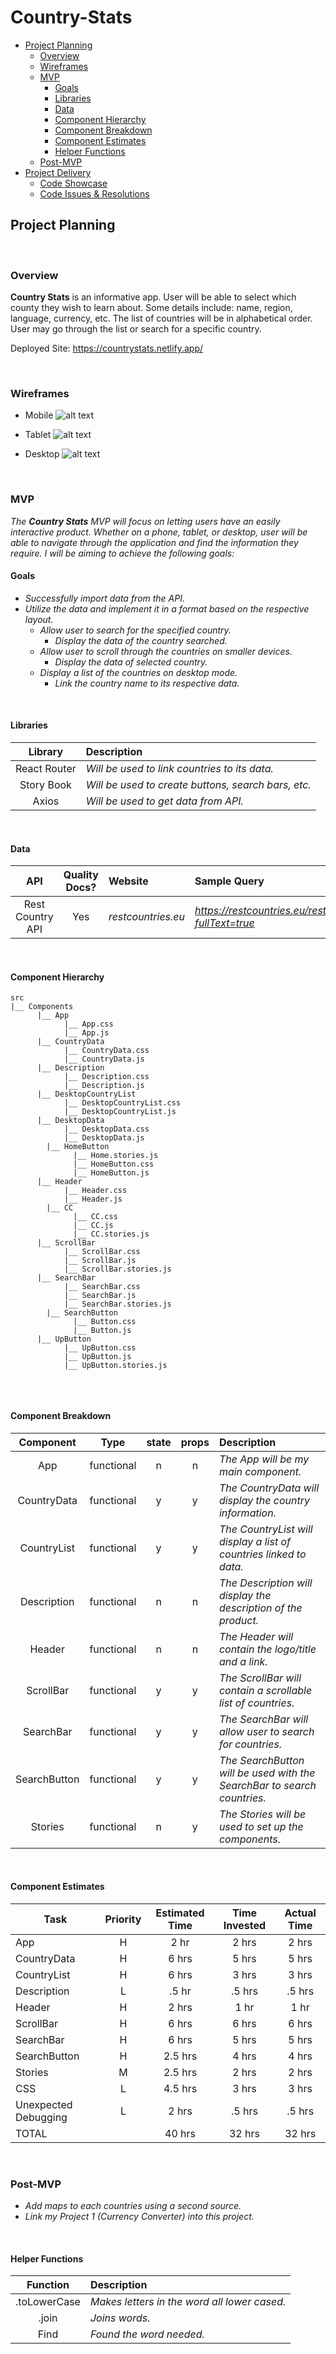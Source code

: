 # Country-Stats

- [Project Planning](#Project-Planning)
  - [Overview](#Overview)
  - [Wireframes](#Wireframes)
  - [MVP](#MVP)
    - [Goals](#Goals)
    - [Libraries](#Libraries)
    - [Data](#Data)
    - [Component Hierarchy](#Component-Hierarchy)
    - [Component Breakdown](#Component-Breakdown)
    - [Component Estimates](#Component-Estimates)
    - [Helper Functions](#Helper-Functions)
  - [Post-MVP](#Post-MVP)
- [Project Delivery](#Project-Delivery)
  - [Code Showcase](#Code-Showcase)
  - [Code Issues & Resolutions](#Code-Issues--Resolutions)

## Project Planning

<br>

### Overview

**Country Stats** is an informative app. User will be able to select which county they wish to learn about. Some details include: name, region, language, currency, etc. The list of countries will be in alphabetical order. User may go through the list or search for a specific country.

Deployed Site: https://countrystats.netlify.app/

<br>

### Wireframes

- Mobile
  ![alt text](src/Assets/Wireframes/Mobile.png)

- Tablet
  ![alt text](src/Assets/Wireframes/Tablet.png)

- Desktop
  ![alt text](src/Assets/Wireframes/Desktop.png)

<br>

### MVP

_The **Country Stats** MVP will focus on letting users have an easily interactive product. Whether on a phone, tablet, or desktop, user will be able to navigate through the application and find the information they require. I will be aiming to achieve the following goals:_

#### Goals

- _Successfully import data from the API._
- _Utilize the data and implement it in a format based on the respective layout._
  - _Allow user to search for the specified country._
    - _Display the data of the country searched._
  - _Allow user to scroll through the countries on smaller devices._
    - _Display the data of selected country._
  - _Display a list of the countries on desktop mode._
    - _Link the country name to its respective data._

<br>

#### Libraries

|   Library    | Description                                         |
| :----------: | :-------------------------------------------------- |
| React Router | _Will be used to link countries to its data._       |
|  Story Book  | _Will be used to create buttons, search bars, etc._ |
|    Axios     | _Will be used to get data from API._                |

<br>

#### Data

|       API        | Quality Docs? | Website            | Sample Query                                              |
| :--------------: | :-----------: | :----------------- | :-------------------------------------------------------- |
| Rest Country API |      Yes      | _restcountries.eu_ | _https://restcountries.eu/rest/v2/name/usa?fullText=true_ |

<br>

#### Component Hierarchy

```
src
|__ Components
      |__ App
            |__ App.css
            |__ App.js
      |__ CountryData
            |__ CountryData.css
            |__ CountryData.js
      |__ Description
            |__ Description.css
            |__ Description.js
      |__ DesktopCountryList
            |__ DesktopCountryList.css
            |__ DesktopCountryList.js
      |__ DesktopData
            |__ DesktopData.css
            |__ DesktopData.js
        |__ HomeButton
              |__ Home.stories.js
              |__ HomeButton.css
              |__ HomeButton.js
      |__ Header
            |__ Header.css
            |__ Header.js
        |__ CC
              |__ CC.css
              |__ CC.js
              |__ CC.stories.js
      |__ ScrollBar
            |__ ScrollBar.css
            |__ ScrollBar.js
            |__ ScrollBar.stories.js
      |__ SearchBar
            |__ SearchBar.css
            |__ SearchBar.js
            |__ SearchBar.stories.js
        |__ SearchButton
              |__ Button.css
              |__ Button.js
      |__ UpButton
            |__ UpButton.css
            |__ UpButton.js
            |__ UpButton.stories.js


```

<br>

#### Component Breakdown

|  Component   |    Type    | state | props | Description                                                             |
| :----------: | :--------: | :---: | :---: | :---------------------------------------------------------------------- |
|     App      | functional |   n   |   n   | _The App will be my main component._                                    |
| CountryData  | functional |   y   |   y   | _The CountryData will display the country information._                 |
| CountryList  | functional |   y   |   y   | _The CountryList will display a list of countries linked to data._      |
| Description  | functional |   n   |   n   | _The Description will display the description of the product._          |
|    Header    | functional |   n   |   n   | _The Header will contain the logo/title and a link._                    |
|  ScrollBar   | functional |   y   |   y   | _The ScrollBar will contain a scrollable list of countries._            |
|  SearchBar   | functional |   y   |   y   | _The SearchBar will allow user to search for countries._                |
| SearchButton | functional |   y   |   y   | _The SearchButton will be used with the SearchBar to search countries._ |
|   Stories    | functional |   n   |   y   | _The Stories will be used to set up the components._                    |

<br>

#### Component Estimates

| Task                 | Priority | Estimated Time | Time Invested | Actual Time |
| -------------------- | :------: | :------------: | :-----------: | :---------: |
| App                  |    H     |      2 hr      |     2 hrs     |    2 hrs    |
| CountryData          |    H     |     6 hrs      |     5 hrs     |    5 hrs    |
| CountryList          |    H     |     6 hrs      |     3 hrs     |    3 hrs    |
| Description          |    L     |     .5 hr      |    .5 hrs     |   .5 hrs    |
| Header               |    H     |     2 hrs      |     1 hr      |    1 hr     |
| ScrollBar            |    H     |     6 hrs      |     6 hrs     |    6 hrs    |
| SearchBar            |    H     |     6 hrs      |     5 hrs     |    5 hrs    |
| SearchButton         |    H     |    2.5 hrs     |     4 hrs     |    4 hrs    |
| Stories              |    M     |    2.5 hrs     |     2 hrs     |    2 hrs    |
| CSS                  |    L     |    4.5 hrs     |     3 hrs     |    3 hrs    |
| Unexpected Debugging |    L     |     2 hrs      |    .5 hrs     |   .5 hrs    |
| TOTAL                |          |     40 hrs     |    32 hrs     |   32 hrs    |

<br>

### Post-MVP

- _Add maps to each countries using a second source._
- _Link my Project 1 (Currency Converter) into this project._

<br>

#### Helper Functions

|   Function   | Description                                  |
| :----------: | :------------------------------------------- |
| .toLowerCase | _Makes letters in the word all lower cased._ |
|    .join     | _Joins words._                               |
|     Find     | _Found the word needed._                     |

<br>
